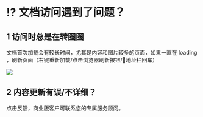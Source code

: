 # ⁉️ 文档访问遇到了问题？

## 1 访问时总是在转圈圈

文档首次加载会有较长时间，尤其是内容和图片较多的页面，如果一直在 loading ，刷新页面（右键重新加载/点击浏览器刷新按钮/地址栏回车）

![](.gitbook/assets/image%20%28418%29.png)

## 2 内容更新有误/不详细？

点击反馈，商业版客户可联系您的专属服务顾问。

